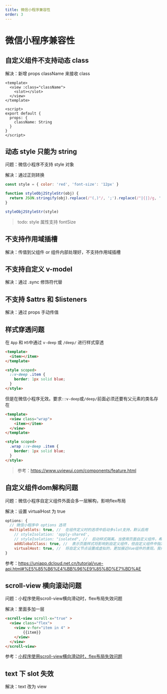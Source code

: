 ```yaml
---
title: 微信小程序兼容性
order: 3
---
```


# 微信小程序兼容性

## 自定义组件不支持动态 class

解决：新增 props className 来接收 class

```vue
<template>
  <view :class="className">
    <slot></slot>
  </view>
</template>

<script>
export default {
  props: {
    className: String
  }
}
</script>
```

## 动态 style 只能为 string

问题：微信小程序不支持 style 对象

解决：通过正则转换

```js
const style = { color: 'red', 'font-size': '12px' }

function styleObj2StyleStr(obj) {
  return JSON.stringify(obj).replace(/"(,)"/, ';').replace(/"|{|}/g, '')
}

styleObj2StyleStr(style)
```

> todo: style 属性支持 fontSize

## 不支持作用域插槽

解决：传值到父组件 or 组件内部处理好，不支持作用域插槽

## 不支持自定义 v-model

解决：通过 .sync 修饰符代替

## 不支持 $attrs 和 $listeners

解决：通过 props 手动传值

## 样式穿透问题

在 `App` 和 `H5`中通过 `v-deep` 或 `/deep/` 进行样式穿透

```html
<template>
  <item></item>
</template>

<style scoped>
  ::v-deep .item {
    border: 1px solid blue;
  }
</style>
```

但是在微信小程序无效。要求`::v-deep`或`/deep/`前面必须还要有父元素的类名存在

```html
<template>
  <view class="wrap">
    <item></item>
  </view>
</template>

<style scoped>
  .wrap ::v-deep .item {
    border: 1px solid blue;
  }
</style>
```

> 参考：https://www.uviewui.com/components/feature.html

## 自定义组件dom解构问题

问题：微信小程序自定义组件外面会多一层解构，影响flex布局

解决：设置 virtualHost 为 true

```js
options: {
  // 微信小程序中 options 选项
  multipleSlots: true, //  在组件定义时的选项中启动多slot支持，默认启用
    // styleIsolation: '​apply-shared​',
    // styleIsolation: "isolated", //  启动样式隔离。当使用页面自定义组件，希望父组件影响子组件样式时可能需要配置。具体配置选项参见：微信小程序自定义组件的样式
    addGlobalClass: true, //  表示页面样式将影响到自定义组件，但自定义组件中指定的样式不会影响页面。这个选项等价于设置 styleIsolation: apply-shared
    virtualHost: true, //  将自定义节点设置成虚拟的，更加接近Vue组件的表现。我们不希望自定义组件的这个节点本身可以设置样式、响应 flex 布局等，而是希望自定义组件内部的第一层节点能够响应 flex 布局或者样式由自定义组件本身完全决定
}
```

参考：https://uniapp.dcloud.net.cn/tutorial/vue-api.html#%E5%85%B6%E4%BB%96%E9%85%8D%E7%BD%AE



## scroll-view 横向滚动问题

问题：小程序使用scroll-view横向滑动时，flex布局失效问题

解决：里面多加一层

```html
<scroll-view scroll-x="true" >
  <view class="flex">
    <view v-for="item in 4" >
        {{item}}
    </view>
  </view>
</scroll-view>
```

参考：[小程序使用scroll-view横向滑动时，flex布局失效问题](https://www.cnblogs.com/dongzhi1111/p/11884000.html)



## text 下 slot 失效

解决：text 改为 view
